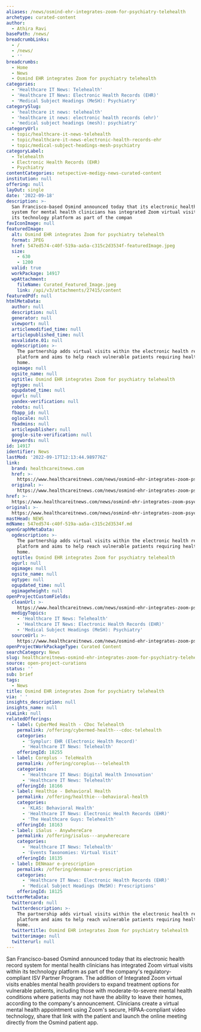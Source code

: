 ```yaml
---
aliases: /news/osmind-ehr-integrates-zoom-for-psychiatry-telehealth
archetype: curated-content
author:
  - Athira Ravi
basePath: /news/
breadcrumbLinks:
  - /
  - /news/
  - ''
breadcrumbs:
  - Home
  - News
  - Osmind EHR integrates Zoom for psychiatry telehealth
categories:
  - 'Healthcare IT News: Telehealth'
  - 'Healthcare IT News: Electronic Health Records (EHR)'
  - 'Medical Subject Headings (MeSH): Psychiatry'
categorySlug:
  - 'healthcare it news: telehealth'
  - 'healthcare it news: electronic health records (ehr)'
  - 'medical subject headings (mesh): psychiatry'
categoryUrl:
  - topic/healthcare-it-news-telehealth
  - topic/healthcare-it-news-electronic-health-records-ehr
  - topic/medical-subject-headings-mesh-psychiatry
categoryLabel:
  - Telehealth
  - Electronic Health Records (EHR)
  - Psychiatry
contentCategories: netspective-medigy-news-curated-content
institution: null
offering: null
layOut: single
date: '2022-09-18'
description: >-
  San Francisco-based Osmind announced today that its electronic health record
  system for mental health clinicians has integrated Zoom virtual visits within
  its technology platform as part of the compan
favIconImage: null
featuredImage:
  alt: Osmind EHR integrates Zoom for psychiatry telehealth
  format: JPEG
  href: 547ed574-c40f-519a-aa5a-c315c2d3534f-featuredImage.jpeg
  size:
    - 630
    - 1200
  valid: true
  workPackage: 14917
  wpAttachment:
    fileName: Curated_Featured_Image.jpeg
    link: /api/v3/attachments/27415/content
featuredPdf: null
htmlMetaData:
  author: null
  description: null
  generator: null
  viewport: null
  articlemodified_time: null
  articlepublished_time: null
  msvalidate.01: null
  ogdescription: >-
    The partnership adds virtual visits within the electronic health record
    platform and aims to help reach vulnerable patients requiring healthcare at
    home.
  ogimage: null
  ogsite_name: null
  ogtitle: Osmind EHR integrates Zoom for psychiatry telehealth
  ogtype: null
  ogupdated_time: null
  ogurl: null
  yandex-verification: null
  robots: null
  fbapp_id: null
  oglocale: null
  fbadmins: null
  articlepublisher: null
  google-site-verification: null
  keywords: null
id: 14917
identifier: News
lastMod: '2022-09-17T12:13:44.989776Z'
link:
  brand: healthcareitnews.com
  href: >-
    https://www.healthcareitnews.com/news/osmind-ehr-integrates-zoom-psychiatry-telehealth
  original: >-
    https://www.healthcareitnews.com/news/osmind-ehr-integrates-zoom-psychiatry-telehealth
href: >-
  https://www.healthcareitnews.com/news/osmind-ehr-integrates-zoom-psychiatry-telehealth
original: >-
  https://www.healthcareitnews.com/news/osmind-ehr-integrates-zoom-psychiatry-telehealth
mastHead: NEWS
mdName: 547ed574-c40f-519a-aa5a-c315c2d3534f.md
openGraphMetaData:
  ogdescription: >-
    The partnership adds virtual visits within the electronic health record
    platform and aims to help reach vulnerable patients requiring healthcare at
    home.
  ogtitle: Osmind EHR integrates Zoom for psychiatry telehealth
  ogurl: null
  ogimage: null
  ogsite_name: null
  ogtype: null
  ogupdated_time: null
  ogimageheight: null
openProjectCustomFields:
  cleanUrl: >-
    https://www.healthcareitnews.com/news/osmind-ehr-integrates-zoom-psychiatry-telehealth
  medigyTopics:
    - 'Healthcare IT News: Telehealth'
    - 'Healthcare IT News: Electronic Health Records (EHR)'
    - 'Medical Subject Headings (MeSH): Psychiatry'
  sourceUrl: >-
    https://www.healthcareitnews.com/news/osmind-ehr-integrates-zoom-psychiatry-telehealth
openProjectWorkPackageType: Curated Content
searchCategory: News
slug: healthcareitnews-osmind-ehr-integrates-zoom-for-psychiatry-telehealth
source: open-project-curations
status: ''
sub: brief
tags:
  - News
title: Osmind EHR integrates Zoom for psychiatry telehealth
via: ' '
insights_description: null
insights_name: null
viaLink: null
relatedOfferings:
  - label: CyberMed Health - CDoc Telehealth
    permalink: /offering/cybermed-health---cdoc-telehealth
    categories:
      - 'Symplur: EHR (Electronic Health Record)'
      - 'Healthcare IT News: Telehealth'
    offeringId: 18255
  - label: Coreplus - TeleHealth
    permalink: /offering/coreplus---telehealth
    categories:
      - 'Healthcare IT News: Digital Health Innovation'
      - 'Healthcare IT News: Telehealth'
    offeringId: 18166
  - label: Healthie - Behavioral Health
    permalink: /offering/healthie---behavioral-health
    categories:
      - 'KLAS: Behavioral Health'
      - 'Healthcare IT News: Electronic Health Records (EHR)'
      - 'The Healthcare Guys: Telehealth'
    offeringId: 18163
  - label: iSalus - AnywhereCare
    permalink: /offering/isalus---anywherecare
    categories:
      - 'Healthcare IT News: Telehealth'
      - 'Events Taxonomies: Virtual Visit'
    offeringId: 18135
  - label: DENmaar e-prescription
    permalink: /offering/denmaar-e-prescription
    categories:
      - 'Healthcare IT News: Electronic Health Records (EHR)'
      - 'Medical Subject Headings (MeSH): Prescriptions'
    offeringId: 18125
twitterMetaData:
  twittercard: null
  twitterdescription: >-
    The partnership adds virtual visits within the electronic health record
    platform and aims to help reach vulnerable patients requiring healthcare at
    home.
  twittertitle: Osmind EHR integrates Zoom for psychiatry telehealth
  twitterimage: null
  twitterurl: null
---
```

<p>San Francisco-based Osmind announced today that its electronic health record system for mental health clinicians has integrated Zoom virtual visits within its technology platform as part of the company's regulatory-compliant ISV Partner Program.
The addition of Integrated Zoom virtual visits enables mental health providers to expand treatment options for vulnerable patients, including those with moderate-to-severe mental health conditions where patients may not have the ability to leave their homes, according to the company's announcement.
Clinicians create a virtual mental health appointment using Zoom's secure, HIPAA-compliant video technology, share that link with the patient and launch the online meeting directly from the Osmind patient app.</p>